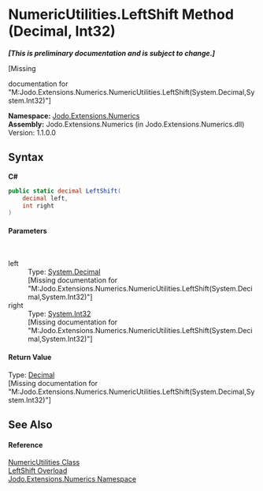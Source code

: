 # NumericUtilities.LeftShift Method (Decimal, Int32)
 _**\[This is preliminary documentation and is subject to change.\]**_

\[Missing <summary> documentation for "M:Jodo.Extensions.Numerics.NumericUtilities.LeftShift(System.Decimal,System.Int32)"\]

**Namespace:**&nbsp;<a href="N_Jodo_Extensions_Numerics">Jodo.Extensions.Numerics</a><br />**Assembly:**&nbsp;Jodo.Extensions.Numerics (in Jodo.Extensions.Numerics.dll) Version: 1.1.0.0

## Syntax

**C#**<br />
``` C#
public static decimal LeftShift(
	decimal left,
	int right
)
```


#### Parameters
&nbsp;<dl><dt>left</dt><dd>Type: <a href="https://docs.microsoft.com/dotnet/api/system.decimal" target="_blank" rel="noopener noreferrer">System.Decimal</a><br />\[Missing <param name="left"/> documentation for "M:Jodo.Extensions.Numerics.NumericUtilities.LeftShift(System.Decimal,System.Int32)"\]</dd><dt>right</dt><dd>Type: <a href="https://docs.microsoft.com/dotnet/api/system.int32" target="_blank" rel="noopener noreferrer">System.Int32</a><br />\[Missing <param name="right"/> documentation for "M:Jodo.Extensions.Numerics.NumericUtilities.LeftShift(System.Decimal,System.Int32)"\]</dd></dl>

#### Return Value
Type: <a href="https://docs.microsoft.com/dotnet/api/system.decimal" target="_blank" rel="noopener noreferrer">Decimal</a><br />\[Missing <returns> documentation for "M:Jodo.Extensions.Numerics.NumericUtilities.LeftShift(System.Decimal,System.Int32)"\]

## See Also


#### Reference
<a href="T_Jodo_Extensions_Numerics_NumericUtilities">NumericUtilities Class</a><br /><a href="Overload_Jodo_Extensions_Numerics_NumericUtilities_LeftShift">LeftShift Overload</a><br /><a href="N_Jodo_Extensions_Numerics">Jodo.Extensions.Numerics Namespace</a><br />